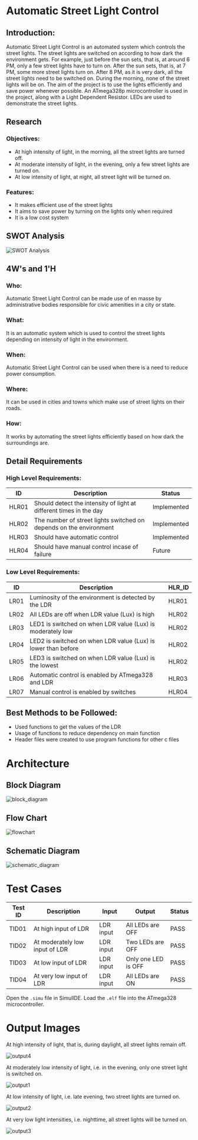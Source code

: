 # Automatic Street Light Control

## Introduction:
Automatic Street Light Control is an automated system which controls the street lights. The street lights are switched on according to how dark the environment gets. For example, just before the sun sets, that is, at around 6 PM, only a few street lights have to turn on. After the sun sets, that is, at 7 PM, some more street lights turn on. After 8 PM, as it is very dark, all the street lights need to be switched on. During the morning, none of the street lights will be on. The aim of the project is to use the lights efficiently and save power whenever possible. An ATmega328p microcontroller is used in the project, along with a Light Dependent Resistor. LEDs are used to demonstrate the street lights.


## Research
### Objectives: 
* At high intensity of light, in the morning, all the street lights are turned off.
* At moderate intensity of light, in the evening, only a few street lights are turned on.
* At low intensity of light, at night, all street light will be turned on.

### Features:
* It makes efficient use of the street lights
* It aims to save power by turning on the lights only when required
* It is a low cost system

## SWOT Analysis
![SWOT Analysis](https://user-images.githubusercontent.com/70939522/164167181-8452a22a-aca4-40c7-9488-b43e0339a82c.png)


## 4W's and 1'H
### Who:
Automatic Street Light Control can be made use of en masse by administrative bodies responsible for civic amenities in a city or state.

### What:
It is an automatic system which is used to control the street lights depending on intensity of light in the environment.

### When:
Automatic Street Light Control can be used when there is a need to reduce power consumption.

### Where:
It can be used in cities and towns which make use of street lights on their roads.

### How:
It works by automating the street lights efficiently based on how dark the surroundings are.

## Detail Requirements
### High Level Requirements:

| ID | Description | Status |
| ---- | ------------------- | ---- |
| HLR01 | Should detect the intensity of light at different times in the day | Implemented |
| HLR02 | The number of street lights switched on depends on the environment | Implemented |
| HLR03 | Should have automatic control | Implemented |
| HLR04 | Should have manual control incase of failure | Future |


### Low Level Requirements:

| ID | Description | HLR_ID |
| ---- | -------------- | ----- |
| LR01 | Luminosity of the environment is detected by the LDR | HLR01 |
| LR02 | All LEDs are off when LDR value (Lux) is high | HLR02 |
| LR03 | LED1 is switched on when LDR value (Lux) is moderately low | HLR02 |
| LR04 | LED2 is switched on when LDR value (Lux) is lower than before | HLR02 |
| LR05 | LED3 is switched on when LDR value (Lux) is the lowest |	HLR02 |
| LR06 | Automatic control is enabled by ATmega328 and LDR | HLR03 |
| LR07 | Manual control is enabled by switches  | HLR04 |


## Best Methods to be Followed:
* Used functions to get the values of the LDR
* Usage of functions to reduce dependency on main function
* Header files were created to use program functions for other c files

# Architecture

## Block Diagram
![block_diagram](https://user-images.githubusercontent.com/70939522/164739349-1b25fe57-8510-4839-9c33-9e7e7c409383.png)


## Flow Chart
![flowchart](https://user-images.githubusercontent.com/70939522/164745853-f5ac13b7-f982-4554-992b-1869b4e45b24.png)


## Schematic Diagram
![schematic_diagram](https://user-images.githubusercontent.com/70939522/164738243-ff795134-7d83-4da2-9012-0312e90a91d6.png)


# Test Cases

|  Test ID | Description  | Input  | Output  | Status |
|---|---|---|---|---|
| TID01 | At high input of LDR | LDR input | All LEDs are OFF | PASS |
| TID02 | At moderately low input of LDR | LDR input | Two LEDs are OFF | PASS |
| TID03 | At low input of LDR | LDR input | Only one LED is OFF | PASS |
| TID04 | At very low input of LDR | LDR input | All LEDs are ON | PASS |


Open the `.simu` file in SimulIDE. Load the `.elf` file into the ATmega328 microcontroller.

# Output Images
At high intensity of light, that is, during daylight, all street lights remain off.

![output4](https://user-images.githubusercontent.com/70939522/164748975-819ca7e8-b71a-4286-9389-828d0a1ffbde.png)

At moderately low intensity of light, i.e. in the evening, only one street light is switched on.

![output1](https://user-images.githubusercontent.com/70939522/164749140-385afaea-6d7f-4eeb-b13b-7a14a92e8d3d.png)

At low intensity of light, i.e. late evening, two street lights are turned on.

![output2](https://user-images.githubusercontent.com/70939522/164749292-f633ac89-b04a-4f64-b1a9-d5df74c03ccf.png)

At very low light intensities, i.e. nighttime, all street lights will be turned on.

![output3](https://user-images.githubusercontent.com/70939522/164749714-37400bda-c669-41dd-83b4-2d242f1eac08.png)
